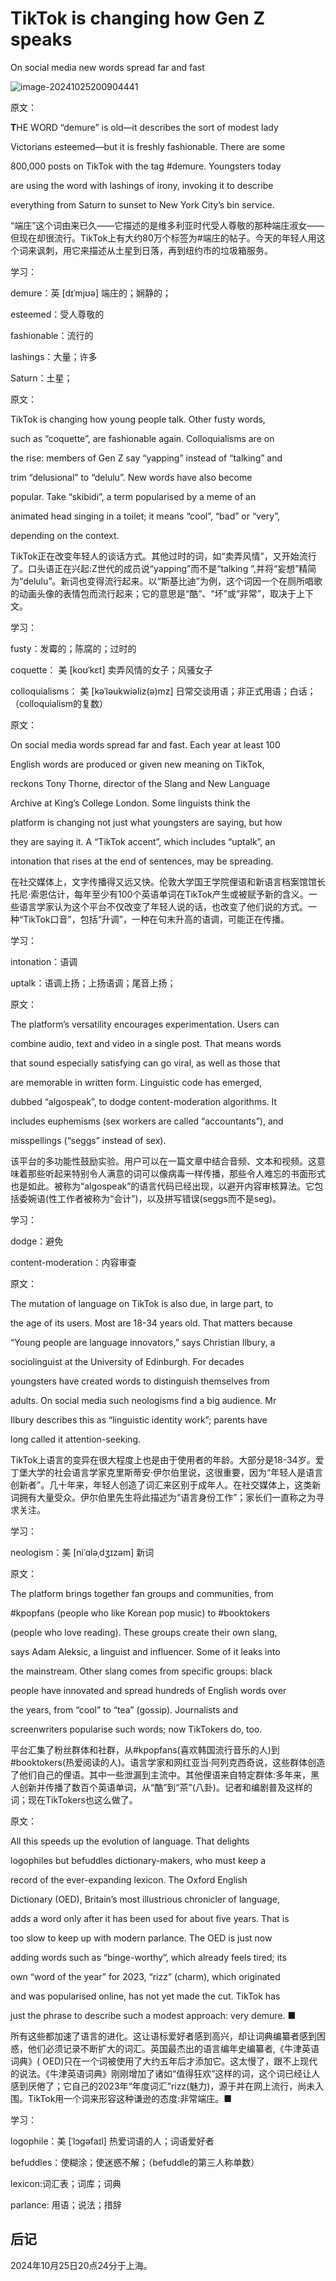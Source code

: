 # TikTok is changing how Gen Z speaks

On social media new words spread far and fast

![image-20241025200904441](./assets/image-20241025200904441.png)

原文：

**T**HE WORD “demure” is old—it describes the sort of modest lady

Victorians esteemed—but it is freshly fashionable. There are some

800,000 posts on TikTok with the tag #demure. Youngsters today

are using the word with lashings of irony, invoking it to describe

everything from Saturn to sunset to New York City’s bin service.

“端庄”这个词由来已久——它描述的是维多利亚时代受人尊敬的那种端庄淑女——但现在却很流行。TikTok上有大约80万个标签为#端庄的帖子。今天的年轻人用这个词来讽刺，用它来描述从土星到日落，再到纽约市的垃圾箱服务。

学习：

demure：英 [dɪˈmjʊə] 端庄的；娴静的；

esteemed：受人尊敬的

fashionable：流行的

lashings：大量；许多

Saturn：土星；

原文：

TikTok is changing how young people talk. Other fusty words,

such as “coquette”, are fashionable again. Colloquialisms are on

the rise: members of Gen Z say “yapping” instead of “talking” and

trim “delusional” to “delulu”. New words have also become

popular. Take “skibidi”, a term popularised by a meme of an

animated head singing in a toilet; it means “cool”, “bad” or “very”,

depending on the context.

TikTok正在改变年轻人的谈话方式。其他过时的词，如“卖弄风情”，又开始流行了。口头语正在兴起:Z世代的成员说“yapping”而不是“talking ”,并将“妄想”精简为“delulu”。新词也变得流行起来。以“斯基比迪”为例，这个词因一个在厕所唱歌的动画头像的表情包而流行起来；它的意思是“酷”、“坏”或“非常”，取决于上下文。

学习：

fusty：发霉的；陈腐的；过时的

coquette： 美 [koʊˈkɛt] 卖弄风情的女子；风骚女子

colloquialisms： 美 [kəˈləukwiəliz(ə)mz] 日常交谈用语；非正式用语；白话；（colloquialism的复数）

原文：

On social media words spread far and fast. Each year at least 100

English words are produced or given new meaning on TikTok,

reckons Tony Thorne, director of the Slang and New Language

Archive at King’s College London. Some linguists think the

platform is changing not just what youngsters are saying, but how

they are saying it. A “TikTok accent”, which includes “uptalk”, an

intonation that rises at the end of sentences, may be spreading.

在社交媒体上，文字传播得又远又快。伦敦大学国王学院俚语和新语言档案馆馆长托尼·索恩估计，每年至少有100个英语单词在TikTok产生或被赋予新的含义。一些语言学家认为这个平台不仅改变了年轻人说的话，也改变了他们说的方式。一种“TikTok口音”，包括“升调”，一种在句末升高的语调，可能正在传播。

学习：

intonation：语调

uptalk：语调上扬；上扬语调；尾音上扬；

原文：

The platform’s versatility encourages experimentation. Users can

combine audio, text and video in a single post. That means words

that sound especially satisfying can go viral, as well as those that

are memorable in written form. Linguistic code has emerged,

dubbed “algospeak”, to dodge content-moderation algorithms. It

includes euphemisms (sex workers are called “accountants”), and

misspellings (“seggs” instead of sex).

该平台的多功能性鼓励实验。用户可以在一篇文章中结合音频、文本和视频。这意味着那些听起来特别令人满意的词可以像病毒一样传播，那些令人难忘的书面形式也是如此。被称为“algospeak”的语言代码已经出现，以避开内容审核算法。它包括委婉语(性工作者被称为“会计”)，以及拼写错误(seggs而不是seg)。

学习：

dodge：避免

content-moderation：内容审查

原文：

The mutation of language on TikTok is also due, in large part, to

the age of its users. Most are 18-34 years old. That matters because

“Young people are language innovators,” says Christian Ilbury, a

sociolinguist at the University of Edinburgh. For decades

youngsters have created words to distinguish themselves from

adults. On social media such neologisms find a big audience. Mr

Ilbury describes this as “linguistic identity work”; parents have

long called it attention-seeking.

TikTok上语言的变异在很大程度上也是由于使用者的年龄。大部分是18-34岁。爱丁堡大学的社会语言学家克里斯蒂安·伊尔伯里说，这很重要，因为“年轻人是语言创新者”。几十年来，年轻人创造了词汇来区别于成年人。在社交媒体上，这类新词拥有大量受众。伊尔伯里先生将此描述为“语言身份工作”；家长们一直称之为寻求关注。

学习：

neologism：美 [niˈɑləˌdʒɪzəm]  新词

原文：

The platform brings together fan groups and communities, from

\#kpopfans (people who like Korean pop music) to #booktokers

(people who love reading). These groups create their own slang,

says Adam Aleksic, a linguist and influencer. Some of it leaks into

the mainstream. Other slang comes from specific groups: black

people have innovated and spread hundreds of English words over

the years, from “cool” to “tea” (gossip). Journalists and

screenwriters popularise such words; now TikTokers do, too.

平台汇集了粉丝群体和社群，从#kpopfans(喜欢韩国流行音乐的人)到#booktokers(热爱阅读的人)。语言学家和网红亚当·阿列克西奇说，这些群体创造了他们自己的俚语。其中一些泄漏到主流中。其他俚语来自特定群体:多年来，黑人创新并传播了数百个英语单词，从“酷”到“茶”(八卦)。记者和编剧普及这样的词；现在TikTokers也这么做了。

原文：

All this speeds up the evolution of language. That delights

logophiles but befuddles dictionary-makers, who must keep a

record of the ever-expanding lexicon. The Oxford English

Dictionary (OED), Britain’s most illustrious chronicler of language,

adds a word only after it has been used for about five years. That is

too slow to keep up with modern parlance. The OED is just now

adding words such as “binge-worthy”, which already feels tired; its

own “word of the year” for 2023, “rizz” (charm), which originated

and was popularised online, has not yet made the cut. TikTok has

just the phrase to describe such a modest approach: very demure. ■

所有这些都加速了语言的进化。这让语标爱好者感到高兴，却让词典编纂者感到困惑，他们必须记录不断扩大的词汇。英国最杰出的语言编年史编纂者,《牛津英语词典》( OED)只在一个词被使用了大约五年后才添加它。这太慢了，跟不上现代的说法。《牛津英语词典》刚刚增加了诸如“值得狂欢”这样的词，这个词已经让人感到厌倦了；它自己的2023年“年度词汇”rizz(魅力)，源于并在网上流行，尚未入围。TikTok用一个词来形容这种谦逊的态度:非常端庄。■

学习：

logophile：美 [ˈlɔɡəfaɪl]  热爱词语的人；词语爱好者

befuddles：使糊涂；使迷惑不解；（befuddle的第三人称单数）

lexicon:词汇表；词库；词典

parlance: 用语；说法；措辞



## 后记

2024年10月25日20点24分于上海。

